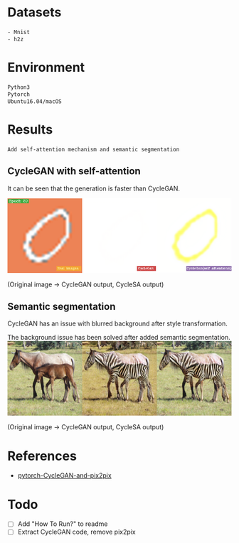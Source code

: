 # Datasets
    - Mnist
    - h2z

# Environment
    Python3
    Pytorch
    Ubuntu16.04/macOS



# Results
    Add self-attention mechanism and semantic segmentation

## CycleGAN with self-attention
   It can be seen that the generation is faster than CycleGAN.

<img src='images/1.png' width='600' title=''>

(Original image -> CycleGAN output, CycleSA output)

## Semantic segmentation

  CycleGAN has an issue with blurred background after style transformation.
  <img src='images/horse2zebra.gif' width='600' title=''>

  The background issue has been solved after added semantic segmentation.
 <img src='images/n02381460_1920_real.png' width='600' title=''>

 (Original image -> CycleGAN output, CycleSA output)



# References
  - [pytorch-CycleGAN-and-pix2pix](https://github.com/junyanz/pytorch-CycleGAN-and-pix2pix)


# Todo
- [ ] Add "How To Run?" to readme
- [ ] Extract CycleGAN code, remove pix2pix